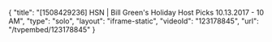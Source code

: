 {
    "title": "[1508429236] HSN | Bill Green's Holiday Host Picks 10.13.2017 - 10 AM",
    "type": "solo",
    "layout": "iframe-static",
    "videoId": "123178845",
    "url": "\/tvpembed\/123178845"
}